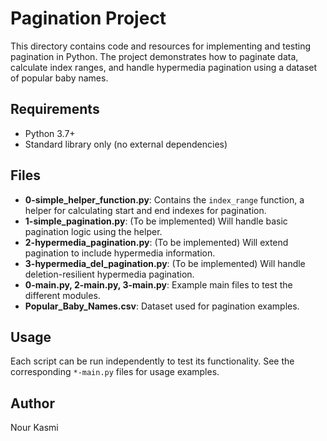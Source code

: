 # Pagination Project

This directory contains code and resources for implementing and testing pagination in Python. The project demonstrates how to paginate data, calculate index ranges, and handle hypermedia pagination using a dataset of popular baby names.

## Requirements
- Python 3.7+
- Standard library only (no external dependencies)

## Files

- **0-simple_helper_function.py**: Contains the `index_range` function, a helper for calculating start and end indexes for pagination.
- **1-simple_pagination.py**: (To be implemented) Will handle basic pagination logic using the helper.
- **2-hypermedia_pagination.py**: (To be implemented) Will extend pagination to include hypermedia information.
- **3-hypermedia_del_pagination.py**: (To be implemented) Will handle deletion-resilient hypermedia pagination.
- **0-main.py, 2-main.py, 3-main.py**: Example main files to test the different modules.
- **Popular_Baby_Names.csv**: Dataset used for pagination examples.

## Usage
Each script can be run independently to test its functionality. See the corresponding `*-main.py` files for usage examples.

## Author
Nour Kasmi 
